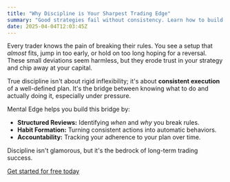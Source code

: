 ```yaml
---
title: "Why Discipline is Your Sharpest Trading Edge"
summary: "Good strategies fail without consistency. Learn how to build and maintain the discipline needed to follow your trading rules."
date: 2025-04-04T12:03:45Z
---
```


Every trader knows the pain of breaking their rules. You see a setup that *almost* fits, jump in too early, or hold on too long hoping for a reversal. These small deviations seem harmless, but they erode trust in your strategy and chip away at your capital.

True discipline isn't about rigid inflexibility; it's about **consistent execution** of a well-defined plan. It's the bridge between knowing what to do and actually doing it, especially under pressure.

Mental Edge helps you build this bridge by:
*   **Structured Reviews:** Identifying *when* and *why* you break rules.
*   **Habit Formation:** Turning consistent actions into automatic behaviors.
*   **Accountability:** Tracking your adherence to your plan over time.

Discipline isn't glamorous, but it's the bedrock of long-term trading success. 

[Get started for free today](/assessment)